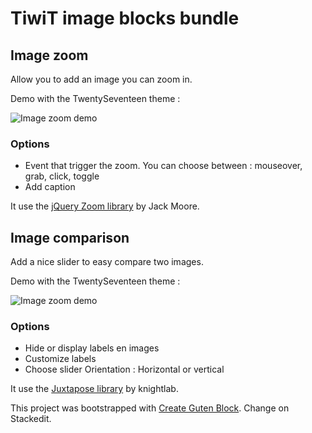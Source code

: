 # TiwiT image blocks bundle

## Image zoom

Allow you to add an image you can zoom in.

Demo with the TwentySeventeen theme :

![Image zoom demo](http://tiwit.io/images/block-image-zoom-demo-front.gif)

### Options
 * Event that trigger the zoom. You can choose between : mouseover, grab, click, toggle
 * Add caption

It use the [jQuery Zoom library](http://www.jacklmoore.com/zoom) by Jack Moore.

## Image comparison

Add a nice slider to easy compare two images.

Demo with the TwentySeventeen theme :

![Image zoom demo](http://tiwit.io/images/block-image-comparison-demo-front.gif)

### Options
* Hide or display labels en images
* Customize labels
* Choose slider Orientation : Horizontal or vertical

It use the [Juxtapose library](https://github.com/NUKnightLab/juxtapose) by knightlab.
 
This project was bootstrapped with [Create Guten Block](https://github.com/ahmadawais/create-guten-block).
Change on Stackedit.
<!--stackedit_data:
eyJoaXN0b3J5IjpbLTM3NjMxODYyMl19
-->